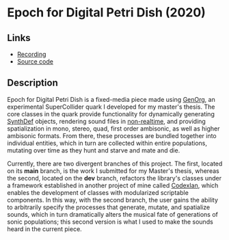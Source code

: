# Epoch for Digital Petri Dish (2020)

## Links
* [Recording](https://soundcloud.com/ian-macdougald/epoch-for-digital-petri-dish)
* [Source code](https://github.com/ianmacdougald/portfolio/blob/gh-pages/epoch.scd)

## Description

Epoch for Digital Petri Dish is a fixed-media piece made using [GenOrg](https://github.com/ianmacdougald/GenOrg), an experimental SuperCollider quark I developed for my master's thesis. The core classes in the quark provide functionality for dynamically generating [SynthDef](https://doc.sccode.org/Classes/SynthDef.html) objects, rendering sound files in [non-realtime](https://doc.sccode.org/Guides/Non-Realtime-Synthesis.html), and providing spatialization in mono, stereo, quad, first order ambisonic, as well as higher ambisonic formats. From there, these processes are bundled together into individual entities, which in turn are collected within entire populations, mutating over time as they hunt and starve and mate and die. 

Currently, there are two divergent branches of this project. The first, located on its **main** branch, is the work I submitted for my Master's thesis, whereas the second, located on the **dev** branch, refactors the library's classes under a framework established in another project of mine called [CodexIan](https://github.com/ianmacdougald/CodexIan), which enables the development of classes with modularized scriptable components. In this way, with the second branch, the user gains the ability to arbitrarily specify the processes that generate, mutate, and spatialize sounds, which in turn dramatically alters the musical fate of generations of sonic populations; this second version is what I used to make the sounds heard in the current piece.

